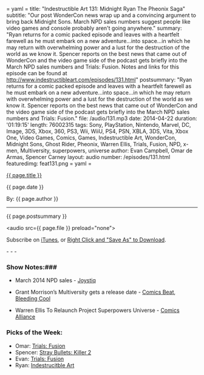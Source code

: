 = yaml =
title: "Indestructible Art 131: Midnight Ryan The Pheonix Saga"
subtitle: "Our post WonderCon news wrap up and a convincing argument to bring back Midnight Sons. March NPD sales numbers suggest people like video games and console probably aren't going anywhere."
summary: "Ryan returns for a comic packed episode and leaves with a heartfelt farewell as he must embark on a new adventure...into space...in which he may return with overwhelming power and a lust for the destruction of the world as we know it. Spencer reports on the best news that came out of WonderCon and the video game side of the podcast gets briefly into the March NPD sales numbers and Trials: Fusion. Notes and links for this episode can be found at http://www.indestructibleart.com/episodes/131.html"
postsummary: "Ryan returns for a comic packed episode and leaves with a heartfelt farewell as he must embark on a new adventure...into space...in which he may return with overwhelming power and a lust for the destruction of the world as we know it. Spencer reports on the best news that came out of WonderCon and the video game side of the podcast gets briefly into the March NPD sales numbers and Trials: Fusion."
file: /audio/131.mp3
date: 2014-04-22
duration: '01:19:15'
length: 76002315
tags: Sony, PlayStation, Nintendo, Marvel, DC, Image, 3DS, Xbox, 360, PS3, Wii, WiiU, PS4, PSN, XBLA, 3DS, Vita, Xbox One, Video Games, Comics, Games, Indestructible Art, WonderCon, Midnight Sons, Ghost Rider, Pheonix, Warren Ellis, Trials, Fusion, NPD, x-men, Multiversity, superpowers, universe
author: Evan Campbell, Omar de Armas, Spencer Carney
layout: audio
number: /episodes/131.html
featuredimg: feat131.png
= yaml =

<a href="{{ page.url }}" class='postTitleLink'><p class='postTitle'>{{ page.title }}</p></a>
<p class='postPublished'>{{ page.date }}</p>
<p class='postAuthor'>By: {{ page.author }}</p>
<hr>

<p class='podcastSummary'>{{ page.postsummary }}</p>

<audio src={{ page.file }} preload="none"></audio>
<p class='subLinks'>Subscribe on <a href='http://bit.ly/iapodcast'>iTunes</a>, or <a href={{ page.file }}>Right Click and "Save As" to Download</a>.</p>
- - -

### Show Notes:###
* March 2014 NPD sales - [Joystiq](http://www.joystiq.com/2014/04/17/march-npd-ps4-leads-hardware-sales-titanfall-rules-software/)

* Grant Morrison’s Multiversity gets a release date - [Comics Beat](http://comicsbeat.com/five-years-later-grant-morrisons-multiveristy-is-finally-coming-out/), [Bleeding Cool](http://www.bleedingcool.com/2014/04/14/as-grant-morrisons-multiversity-is-scheduled-for-august-we-find-all-the-art-we-can/)

* Warren Ellis To Relaunch Project Superpowers Universe - [Comics Alliance](http://comicsalliance.com/dynamite-warren-ellis-superhero-universe-relaunch)

### Picks of the Week: ###
* Omar: [Trials: Fusion](http://www.amazon.com/Trials-Fusion-Xbox-One/dp/B00IMVRVA6)
* Spencer: [Stray Bullets: Killer 2](http://imagecomics.com/comics/releases/stray-bullets-killers-2)
* Evan: [Trials: Fusion](http://www.amazon.com/Trials-Fusion-Xbox-One/dp/B00IMVRVA6)
* Ryan: [Indestrucitble Art](http://indestructibleart.com)
